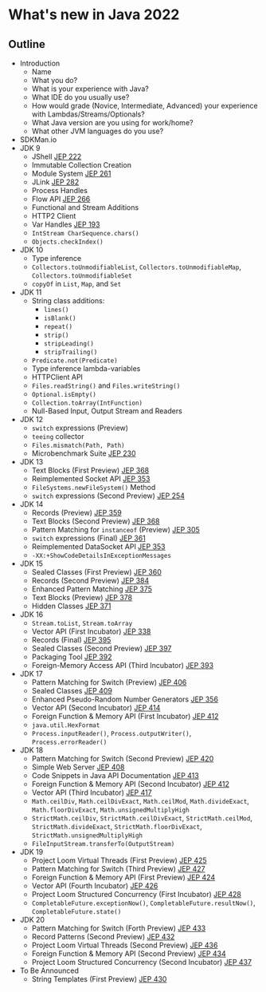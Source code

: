 # What's new in Java 2022

## Outline

* Introduction
  * Name
  * What you do?
  * What is your experience with Java?
  * What IDE do you usually use?
  * How would grade (Novice, Intermediate, Advanced) 
    your experience with Lambdas/Streams/Optionals?
  * What Java version are you using for work/home?  
  * What other JVM languages do you use?
* SDKMan.io
* JDK 9
  * JShell [JEP 222](https://openjdk.java.net/jeps/222)
  * Immutable Collection Creation
  * Module System [JEP 261](https://openjdk.java.net/jeps/261)
  * JLink [JEP 282](https://openjdk.java.net/jeps/282)
  * Process Handles
  * Flow API [JEP 266](https://openjdk.java.net/jeps/266)
  * Functional and Stream Additions
  * HTTP2 Client
  * Var Handles [JEP 193](https://openjdk.java.net/jeps/193)
  * `IntStream CharSequence.chars()`
  * `Objects.checkIndex()`
* JDK 10
  * Type inference
  * `Collectors.toUnmodifiableList`, `Collectors.toUnmodifiableMap`, `Collectors.toUnmodifiableSet`
  * `copyOf` in `List`, `Map`, and `Set`
* JDK 11
  * String class additions:
     * `lines()` 
     * `isBlank()` 
     * `repeat()`
     * `strip()`
     * `stripLeading()`
     * `stripTrailing()`
  * `Predicate.not(Predicate)`
  * Type inference lambda-variables
  * HTTPClient API
  * `Files.readString()` and `Files.writeString()`
  * `Optional.isEmpty()`
  * `Collection.toArray(IntFunction)`
  * Null-Based Input, Output Stream and Readers
* JDK 12
  * `switch` expressions (Preview)
  * `teeing` collector
  * `Files.mismatch(Path, Path)`
  * Microbenchmark Suite [JEP 230](https://openjdk.java.net/jeps/230)
* JDK 13
  * Text Blocks (First Preview) [JEP 368](https://openjdk.java.net/jeps/368)
  * Reimplemented Socket API [JEP 353](https://openjdk.java.net/jeps/353)
  * `FileSystems.newFileSystem()` Method
  * `switch` expressions (Second Preview) [JEP 254](https://openjdk.java.net/jeps/354)
* JDK 14
   * Records (Preview) [JEP 359](https://openjdk.java.net/jeps/359)
   * Text Blocks (Second Preview) [JEP 368](https://openjdk.java.net/jeps/368)
   * Pattern Matching for `instanceof` (Preview) [JEP 305](https://openjdk.java.net/jeps/305)
   * `switch` expressions (Final) [JEP 361](https://openjdk.java.net/jeps/361)
   * Reimplemented DataSocket API [JEP 353](https://openjdk.java.net/jeps/353)
   * `-XX:+ShowCodeDetailsInExceptionMessages`
* JDK 15
   * Sealed Classes (First Preview) [JEP 360](https://openjdk.java.net/jeps/360)
   * Records (Second Preview) [JEP 384](https://openjdk.java.net/jeps/384)
   * Enhanced Pattern Matching [JEP 375](https://openjdk.java.net/jeps/375)
   * Text Blocks (Preview) [JEP 378](https://openjdk.java.net/jeps/378)
   * Hidden Classes [JEP 371](https://openjdk.java.net/jeps/371)
* JDK 16
   * `Stream.toList`, `Stream.toArray`
   * Vector API (First Incubator) [JEP 338](https://openjdk.java.net/jeps/338)
   * Records (Final) [JEP 395](https://openjdk.java.net/jeps/395)
   * Sealed Classes (Second Preview) [JEP 397](https://openjdk.java.net/jeps/397)
   * Packaging Tool [JEP 392](https://openjdk.java.net/jeps/392)
   * Foreign-Memory Access API (Third Incubator) [JEP 393](https://openjdk.java.net/jeps/393)
* JDK 17
   * Pattern Matching for Switch (Preview) [JEP 406](https://openjdk.java.net/jeps/409)
   * Sealed Classes [JEP 409](https://openjdk.java.net/jeps/409)
   * Enhanced Pseudo-Random Number Generators [JEP 356](https://openjdk.java.net/jeps/356)
   * Vector API (Second Incubator) [JEP 414](https://openjdk.java.net/jeps/414)
   * Foreign Function & Memory API (First Incubator) [JEP 412](https://openjdk.java.net/jeps/412)
   * `java.util.HexFormat`
   * `Process.inputReader()`, `Process.outputWriter()`, `Process.errorReader()`
* JDK 18
   * Pattern Matching for Switch (Second Preview) [JEP 420](https://openjdk.java.net/jeps/420)
   * Simple Web Server [JEP 408](https://openjdk.java.net/jeps/408)
   * Code Snippets in Java API Documentation [JEP 413](https://openjdk.java.net/jeps/413)
   * Foreign Function & Memory API (Second Incubator) [JEP 412](https://openjdk.java.net/jeps/419)
   * Vector API (Third Incubator) [JEP 417](https://openjdk.java.net/jeps/417)
   * `Math.ceilDiv`, `Math.ceilDivExact`, `Math.ceilMod`, `Math.divideExact`, `Math.floorDivExact`, `Math.unsignedMultiplyHigh` 
   * `StrictMath.ceilDiv`, `StrictMath.ceilDivExact`, `StrictMath.ceilMod`, `StrictMath.divideExact`, `StrictMath.floorDivExact`, `StrictMath.unsignedMultiplyHigh`
   * `FileInputStream.transferTo(OutputStream)`
* JDK 19 
   * Project Loom Virtual Threads (First Preview) [JEP 425](https://openjdk.java.net/jeps/425)
   * Pattern Matching for Switch (Third Preview) [JEP 427](https://openjdk.java.net/jeps/427)
   * Foreign Function & Memory API (First Preview) [JEP 424](https://openjdk.java.net/jeps/424)
   * Vector API (Fourth Incubator) [JEP 426](https://openjdk.java.net/jeps/426)
   * Project Loom Structured Concurrency (First Incubator) [JEP 428](https://openjdk.java.net/jeps/428)
   * `CompletableFuture.exceptionNow()`, `CompletableFuture.resultNow()`, `CompletableFuture.state()`
* JDK 20
   * Pattern Matching for Switch (Forth Preview) [JEP 433](https://openjdk.java.net/jeps/433)
   * Record Patterns (Second Preview)  [JEP 432](https://openjdk.java.net/jeps/432)
   * Project Loom Virtual Threads (Second Preview) [JEP 436](https://openjdk.java.net/jeps/436)
   * Foreign Function & Memory API (Second Preview) [JEP 434](https://openjdk.java.net/jeps/434)
   * Project Loom Structured Concurrency (Second Incubator) [JEP 437](https://openjdk.java.net/jeps/437)
* To Be Announced
   * String Templates (First Preview) [JEP 430](https://openjdk.java.net/jeps/430)

